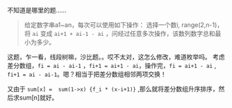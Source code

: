 不知道是哪里的题……
> 给定数字串a1~an，每次可以使用如下操作：
> 选择一个数i, range(2,n-1)，将 `ai` 变成  `ai+1 + ai-1 - ai` ，问经过任意多次操作，该数列数字总和最小为多少。

这题，乍一看，线段树嘛，沙比题。。哎不太对，这怎么修改，难道枚举吗。
考虑差分数组，`fi = ai - ai-1` ，`fi+1 = ai+1 - ai`，操作完，`fi = ai+1 - ai` , `fi+1 = ai - ai-1`。嗯？相当于把差分数组相邻两项交换！

	
又由于 `sum[x] =  sum(1->x) {f_i * (x-i+1)}` ,那么就将差分数组升序排序，然后求sum[n]就好。


